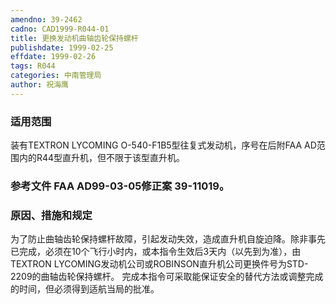 ```yaml
---
amendno: 39-2462
cadno: CAD1999-R044-01
title: 更换发动机曲轴齿轮保持螺杆
publishdate: 1999-02-25
effdate: 1999-02-26
tags: R044
categories: 中南管理局
author: 祝海鹰
---
```


### 适用范围 
装有TEXTRON LYCOMING O-540-F1B5型往复式发动机，序号在后附FAA AD范围内的R44型直升机，但不限于该型直升机。

### 参考文件    FAA AD99-03-05修正案 39-11019。

### 原因、措施和规定 
为了防止曲轴齿轮保持螺杆故障，引起发动失效，造成直升机自旋迫降。除非事先已完成，必须在10个飞行小时内，或本指令生效后3天内（以先到为准），由TEXTRON LYCOMING发动机公司或ROBINSON直升机公司更换件号为STD-2209的曲轴齿轮保持螺杆。 
    完成本指令可采取能保证安全的替代方法或调整完成的时间，但必须得到适航当局的批准。
